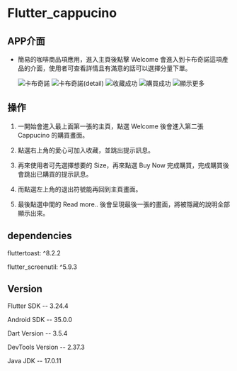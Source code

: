 # Flutter_cappucino

## APP介面
* 簡易的咖啡商品項應用，進入主頁後點擊 Welcome 會進入到卡布奇諾這項產品的介面，使用者可查看詳情且有滿意的話可以選擇分量下單。

  ![卡布奇諾](https://github.com/user-attachments/assets/bd01db31-e4c8-4c64-8471-5c50b4040056) 
![卡布奇諾(detail)](https://github.com/user-attachments/assets/a3a9b863-f6c4-42fd-af58-3efc8d62b248)
  ![收藏成功](https://github.com/user-attachments/assets/4d20c3d5-5e45-4d70-a596-d083034505bf) 
![購買成功](https://github.com/user-attachments/assets/073324bd-91b5-4261-8dee-02d841fde61f) 
  ![顯示更多](https://github.com/user-attachments/assets/4069f760-8202-4455-8de0-f454897468d0) 


## 操作

1. 一開始會進入最上面第一張的主頁，點選 Welcome 後會進入第二張 Cappucino 的購買畫面。

2. 點選右上角的愛心可加入收藏，並跳出提示訊息。

3. 再來使用者可先選擇想要的 Size，再來點選 Buy Now 完成購買，完成購買後會跳出已購買的提示訊息。

4. 而點選左上角的退出符號能再回到主頁畫面。

5. 最後點選中間的 Read more.. 後會呈現最後一張的畫面，將被隱藏的說明全部顯示出來。


## dependencies
fluttertoast: ^8.2.2

flutter_screenutil: ^5.9.3


## Version
Flutter SDK -- 3.24.4

Android SDK -- 35.0.0

Dart Version -- 3.5.4

DevTools Version -- 2.37.3

Java JDK -- 17.0.11

